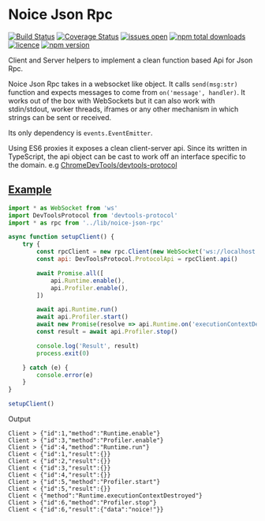 # Noice Json Rpc
[![Build Status](https://img.shields.io/travis/nojvek/noice-json-rpc/master.svg)](https://travis-ci.org/nojvek/noice-json-rpc)
[![Coverage Status](https://img.shields.io/coveralls/nojvek/noice-json-rpc/master.svg)](https://coveralls.io/github/nojvek/noice-json-rpc?branch=master)
[![issues open](https://img.shields.io/github/issues/nojvek/noice-json-rpc.svg)](https://github.com/nojvek/noice-json-rpc/issues)
[![npm total downloads](https://img.shields.io/npm/dt/noice-json-rpc.svg?maxAge=2592000)](https://www.npmjs.com/package/noice-json-rpc)
[![licence](https://img.shields.io/npm/l/noice-json-rpc.svg?maxAge=2592000)](https://github.com/nojvek/noice-json-rpc)
[![npm version](https://img.shields.io/npm/v/noice-json-rpc.svg)](https://www.npmjs.com/package/noice-json-rpc)

Client and Server helpers to implement a clean function based Api for Json Rpc.

Noice Json Rpc takes in a websocket like object. It calls `send(msg:str)` function and expects messages to come from `on('message', handler)`. It works out of the box with WebSockets but it can also work with stdin/stdout, worker threads, iframes or any other mechanism in which strings can be sent or received.

Its only dependency is `events.EventEmitter`.

Using ES6 proxies it exposes a clean client-server api. Since its written in TypeScript, the api object can be cast to work off an interface specific to the domain. e.g [ChromeDevTools/devtools-protocol](https://github.com/ChromeDevTools/devtools-protocol/blob/master/types/protocol.d.ts)

## [Example](tests/example.ts)

```js
import * as WebSocket from 'ws'
import DevToolsProtocol from 'devtools-protocol'
import * as rpc from '../lib/noice-json-rpc'

async function setupClient() {
    try {
        const rpcClient = new rpc.Client(new WebSocket('ws://localhost:8080'), {logConsole: true})
        const api: DevToolsProtocol.ProtocolApi = rpcClient.api()

        await Promise.all([
            api.Runtime.enable(),
            api.Profiler.enable(),
        ])

        await api.Runtime.run()
        await api.Profiler.start()
        await new Promise(resolve => api.Runtime.on('executionContextDestroyed', resolve)); // Wait for event
        const result = await api.Profiler.stop()

        console.log('Result', result)
        process.exit(0)

    } catch (e) {
        console.error(e)
    }
}

setupClient()
```

Output

```
Client > {"id":1,"method":"Runtime.enable"}
Client > {"id":3,"method":"Profiler.enable"}
Client > {"id":4,"method":"Runtime.run"}
Client < {"id":1,"result":{}}
Client < {"id":2,"result":{}}
Client < {"id":3,"result":{}}
Client < {"id":4,"result":{}}
Client > {"id":5,"method":"Profiler.start"}
Client < {"id":5,"result":{}}
Client < {"method":"Runtime.executionContextDestroyed"}
Client > {"id":6,"method":"Profiler.stop"}
Client < {"id":6,"result":{"data":"noice!"}}
```
